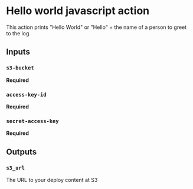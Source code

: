 # Hello world javascript action

This action prints "Hello World" or "Hello" + the name of a person to greet to the log.

## Inputs

### `s3-bucket`

**Required** 

### `access-key-id`

**Required** 

### `secret-access-key`

**Required** 

## Outputs

### `s3_url`

The URL to your deploy content at S3
